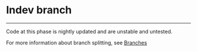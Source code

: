 # Indev branch
***
Code at this phase is nightly updated and are unstable and untested.

For more information about branch splitting, see [Branches](https://github.com/GrieferPig/Pegasus/blob/master/doc_src/branches.md)
